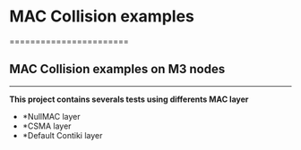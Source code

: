 # MAC Collision examples
=======================

## MAC Collision examples on M3 nodes
----------------------


**This project contains severals tests using differents MAC layer**

- *NullMAC layer
- *CSMA layer
- *Default Contiki layer


